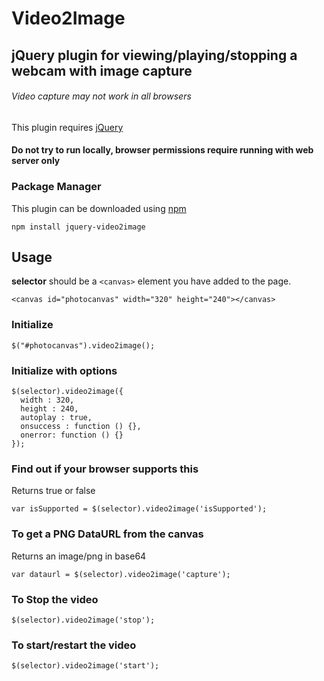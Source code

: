 # Video2Image
## jQuery plugin for viewing/playing/stopping a webcam with image capture
###### Video capture may not work in all browsers
This plugin requires [jQuery](https://jquery.com/)

#### Do not try to run locally, browser permissions require running with web server only

### Package Manager
This plugin can be downloaded using [npm](https://www.npmjs.com/package/jquery-video2image)

`npm install jquery-video2image`


## Usage

**selector** should be a `<canvas>` element you have added to the page.

`<canvas id="photocanvas" width="320" height="240"></canvas>`

### Initialize
`$("#photocanvas").video2image();`

### Initialize with options
```
$(selector).video2image({
  width : 320,
  height : 240,
  autoplay : true,
  onsuccess : function () {},
  onerror: function () {}
});
```

### Find out if your browser supports this

Returns true or false

`var isSupported = $(selector).video2image('isSupported');`

### To get a PNG DataURL from the canvas

Returns an image/png in base64

`var dataurl = $(selector).video2image('capture');`   

### To Stop the video
`$(selector).video2image('stop');`

### To start/restart the video
`$(selector).video2image('start');`
